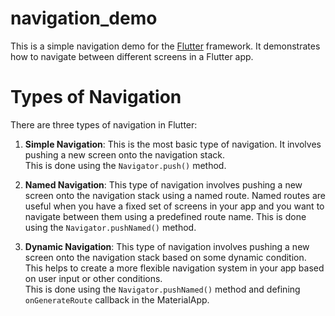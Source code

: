 # navigation_demo

This is a simple navigation demo for the [Flutter](https://flutter.dev/) framework. It demonstrates how to navigate between different screens in a Flutter app.

# Types of Navigation

There are three types of navigation in Flutter:
1. **Simple Navigation**: This is the most basic type of navigation. It involves pushing a new screen onto the navigation stack.  
This is done using the `Navigator.push()` method. 

2. **Named Navigation**: This type of navigation involves pushing a new screen onto the navigation stack using a named route.   Named routes are useful when you have a fixed set of screens in your app and you want to navigate between them using a predefined route name.
This is done using the `Navigator.pushNamed()` method.

3. **Dynamic Navigation**: This type of navigation involves pushing a new screen onto the navigation stack based on some dynamic condition. This helps to create a more flexible navigation system in your app based on user input or other conditions.  
This is done using the `Navigator.pushNamed()` method and defining `onGenerateRoute` callback in the MaterialApp.

